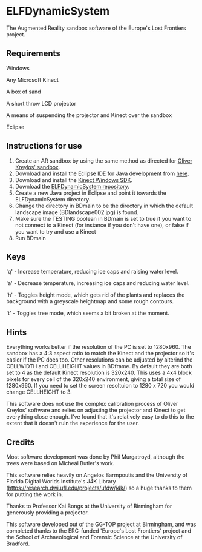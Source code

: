 # ELFDynamicSystem
The Augmented Reality sandbox software of the Europe's Lost Frontiers project.

Requirements
------------

Windows

Any Microsoft Kinect

A box of sand

A short throw LCD projector

A means of suspending the projector and Kinect over the sandbox

Eclipse

Instructions for use
--------------------

1. Create an AR sandbox by using the same method as directed for [Oliver Kreylos' sandbox](https://web.cs.ucdavis.edu/~okreylos/ResDev/SARndbox/index.html).
2. Download and install the Eclipse IDE for Java development from [here](https://www.eclipse.org/).
3. Download and install the [Kinect Windows SDK](https://docs.microsoft.com/en-us/windows/apps/design/devices/kinect-for-windows).
4. Download the [ELFDynamicSystem repository](https://github.com/ELFdev001/ELFDynamicSystem).
5. Create a new Java project in Eclipse and point it towards the ELFDynamicSystem directory.
6. Change the directory in BDmain to be the directory in which the default landscape image (BDlandscape002.jpg) is found.
7. Make sure the TESTING boolean in BDmain is set to true if you want to not connect to a Kinect (for instance if you don't have one), or false if you want to
try and use a Kinect
8. Run BDmain

Keys
----
'q' - Increase temperature, reducing ice caps and raising water level.

'a' - Decrease temperature, increasing ice caps and reducing water level.

'h' - Toggles height mode, which gets rid of the plants and replaces the background with a greyscale heightmap and some rough contours.

't' - Toggles tree mode, which seems a bit broken at the moment.

Hints
-----
Everything works better if the resolution of the PC is set to 1280x960. The sandbox has a 4:3 aspect ratio to match the Kinect and the projector so it's easier if the PC does too. Other resolutions can be adjusted by alterind the CELLWIDTH and CELLHEIGHT values in BDframe. By default they are both set to 4 as the default Kinect resolution is 320x240. This uses a 4x4 block pixels for every cell of the 320x240 environment, giving a total size of 1280x960. If you need to set the screen resoltuion to 1280 x 720 you would change CELLHEIGHT to 3.

This software does not use the complex calibration process of Oliver Kreylos' software and relies on adjusting the projector and Kinect to get everything close enough. I've found that it's relatively easy to do this to the extent that it doesn't ruin the experience for the user.

Credits
-------

Most software development was done by Phil Murgatroyd, although the trees were based on Micheál Butler's work.

This software relies heavily on Angelos Barmpoutis and the University of Florida Digital Worlds Institute's J4K Library (https://research.dwi.ufl.edu/projects/ufdw/j4k/)
so a huge thanks to them for putting the work in.

Thanks to Professor Kai Bongs at the University of Birmingham for generously providing a projector.

This software developed out of the GG-TOP project at Birmingham, and was completed thanks to the ERC-funded 'Europe's Lost Frontiers' project and the
School of Archaeological and Forensic Science at the University of Bradford.
